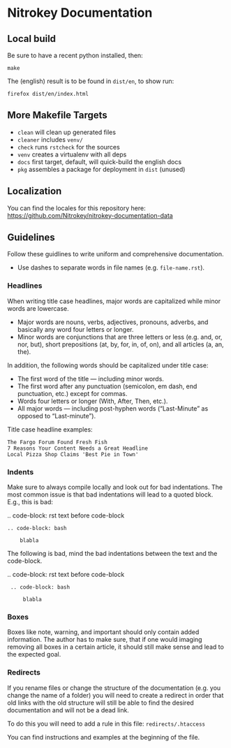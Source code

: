 # Nitrokey Documentation

## Local build

Be sure to have a recent python installed, then:

```
make
```

The (english) result is to be found in `dist/en`, to show run:
```
firefox dist/en/index.html
```

## More Makefile Targets

* `clean` will clean up generated files
* `cleaner` includes `venv/`
* `check` runs `rstcheck` for the sources
* `venv` creates a virtualenv with all deps
* `docs` first target, default, will quick-build the english docs
* `pkg` assembles a package for deployment in `dist` (unused)

## Localization

You can find the locales for this repository here: https://github.com/Nitrokey/nitrokey-documentation-data

## Guidelines

Follow these guidlines to write uniform and comprehensive documentation.

* Use dashes to separate words in file names (e.g. `file-name.rst`).

### Headlines

When writing title case headlines, major words are capitalized while minor words are lowercase.

* Major words are nouns, verbs, adjectives, pronouns, adverbs, and basically any word four letters or longer.
* Minor words are conjunctions that are three letters or less (e.g. and, or, nor, but), short prepositions (at, by, for, in, of, on), and all articles (a, an, the).

In addition, the following words should be capitalized under title case:

* The first word of the title — including minor words.
* The first word after any punctuation (semicolon, em dash, end punctuation, etc.) except for commas.
* Words four letters or longer (With, After, Then, etc.).
* All major words — including post-hyphen words (“Last-Minute” as opposed to “Last-minute”).

Title case headline examples:

    The Fargo Forum Found Fresh Fish
    7 Reasons Your Content Needs a Great Headline
    Local Pizza Shop Claims 'Best Pie in Town'

### Indents

Make sure to always compile locally and look out for bad indentations. The most common issue is that
bad indentations will lead to a quoted block. E.g., this is bad:

.. code-block: rst
    text before code-block
    
    .. code-block: bash

        blabla

The following is bad, mind the bad indentations between the text and the code-block.

.. code-block: rst
    text before code-block

     .. code-block: bash

         blabla


### Boxes

Boxes like note, warning, and important should only contain added information.
The author has to make sure, that if one would imaging removing all boxes in a certain article, it should still make sense and lead to the expected goal.

### Redirects

If you rename files or change the structure of the documentation (e.g. you change the name of a folder) you will need to create a redirect in order that old links with the old structure will still be able to find the desired documentation and will not be a dead link.

To do this you will need to add a rule in this file: `redirects/.htaccess`

You can find instructions and examples at the beginning of the file.

